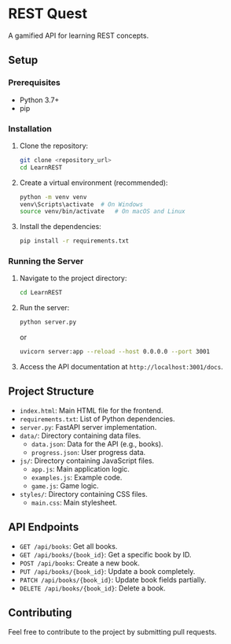 # REST Quest

A gamified API for learning REST concepts.

## Setup

### Prerequisites

- Python 3.7+
- pip

### Installation

1. Clone the repository:

   ```bash
   git clone <repository_url>
   cd LearnREST
   ```

2. Create a virtual environment (recommended):

   ```bash
   python -m venv venv
   venv\Scripts\activate  # On Windows
   source venv/bin/activate   # On macOS and Linux
   ```

3. Install the dependencies:

   ```bash
   pip install -r requirements.txt
   ```

### Running the Server

1. Navigate to the project directory:

   ```bash
   cd LearnREST
   ```

2. Run the server:

   ```bash
   python server.py
   ```

   or

   ```bash
   uvicorn server:app --reload --host 0.0.0.0 --port 3001
   ```

3. Access the API documentation at `http://localhost:3001/docs`.

## Project Structure

- `index.html`: Main HTML file for the frontend.
- `requirements.txt`: List of Python dependencies.
- `server.py`: FastAPI server implementation.
- `data/`: Directory containing data files.
  - `data.json`: Data for the API (e.g., books).
  - `progress.json`: User progress data.
- `js/`: Directory containing JavaScript files.
  - `app.js`: Main application logic.
  - `examples.js`: Example code.
  - `game.js`: Game logic.
- `styles/`: Directory containing CSS files.
  - `main.css`: Main stylesheet.

## API Endpoints

- `GET /api/books`: Get all books.
- `GET /api/books/{book_id}`: Get a specific book by ID.
- `POST /api/books`: Create a new book.
- `PUT /api/books/{book_id}`: Update a book completely.
- `PATCH /api/books/{book_id}`: Update book fields partially.
- `DELETE /api/books/{book_id}`: Delete a book.

## Contributing

Feel free to contribute to the project by submitting pull requests.
